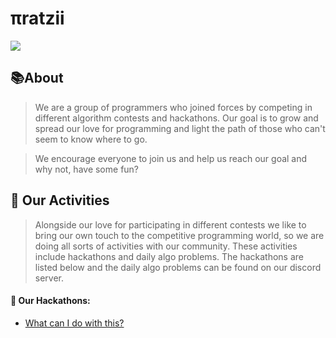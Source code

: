 # πratzii


[![](https://dcbadge.vercel.app/api/server/KNVRzTu38J)](https://discord.gg/KNVRzTu38J)

## 📚About 
>We are a group of programmers who joined forces by competing in different algorithm contests and hackathons. Our goal is to grow and spread our love for programming and light the path of those who can't seem to know where to go.

>We encourage everyone to join us and help us reach our goal and why not, have some fun?

## 🚀 Our Activities

> Alongside our love for participating in different contests we like to bring our own touch to the competitive programming world, so we are doing all sorts of activities with our community. These activities include hackathons and daily algo problems. The hackathons are listed below and the daily algo problems can be found on our discord server.

#### 👾 Our Hackathons:

- [What can I do with this?](https://github.com/piratzii-tm/.github/blob/hackathons/what-can-I-do-with-this/what-can-I-do-with-this.md)
